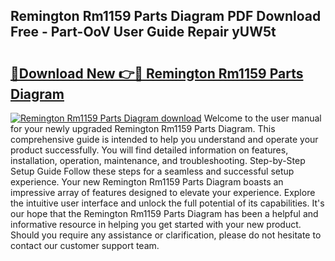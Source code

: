 ## Remington Rm1159 Parts Diagram PDF Download Free - Part-OoV User Guide Repair yUW5t

# <h2><a href="http://dfqqd4.blite.top/?on=Remington+Rm1159+Parts+Diagram">🔗Download New 👉🔴 Remington Rm1159 Parts Diagram</a></h2>

[![Remington Rm1159 Parts Diagram download](https://i.imgur.com/lujVjoI.png)](http://dfqqd4.blite.top/?on=Remington+Rm1159+Parts+Diagram)
Welcome to the user manual for your newly upgraded Remington Rm1159 Parts Diagram. This comprehensive guide is intended to help you understand and operate your product successfully. You will find detailed information on features, installation, operation, maintenance, and troubleshooting. Step-by-Step Setup Guide Follow these steps for a seamless and successful setup experience. Your new Remington Rm1159 Parts Diagram boasts an impressive array of features designed to elevate your experience. Explore the intuitive user interface and unlock the full potential of its capabilities. It's our hope that the Remington Rm1159 Parts Diagram has been a helpful and informative resource in helping you get started with your new product. Should you require any assistance or clarification, please do not hesitate to contact our customer support team.
